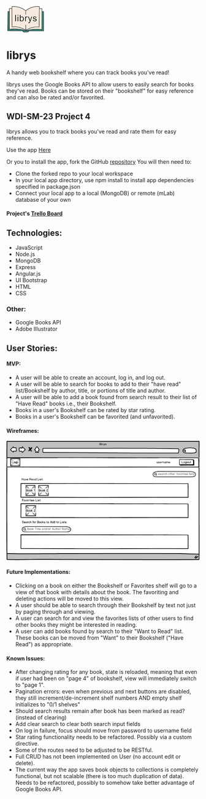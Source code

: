 ![](client/images/xsm_open_book.png)

# librys
A handy web bookshelf where you can track books you've read!

librys uses the Google Books API to allow users to easily search for books they've read. Books can be stored on their "bookshelf" for easy reference and can also be rated and/or favorited.


## WDI-SM-23 Project 4

librys allows you to track books you've read and rate them for easy reference.

Use the app [Here](https://pacific-hollows-56597.herokuapp.com/)

Or you to install the app, fork the GitHub [repository](https://github.com/susanrotondo/librys") You will then need to:

* Clone the forked repo to your local workspace
* In your local app directory, use npm install to install app dependencies specified in package.json
* Connect your local app to a local (MongoDB) or remote (mLab) database of your own

#### Project's [Trello Board](https://trello.com/b/dWFTB4wy)

## Technologies:
* JavaScript
* Node.js
* MongoDB
* Express
* Angular.js
* UI Bootstrap
* HTML
* CSS

### Other:
* Google Books API
* Adobe Illustrator

## User Stories:
#### MVP:
* A user will be able to create an account, log in, and log out.
* A user will be able to search for books to add to their "have read" list/Bookshelf by author, title, or portions of title and author.
* A user will be able to add a book found from search result to their list of "Have Read" books i.e., their Bookshelf.
* Books in a user's Bookshelf can be rated by star rating.
* Books in a user's Bookshelf can be favorited (and unfavorited).

#### Wireframes:
<img src="client/images/search_wireframe.png"/>

#### Future Implementations:
* Clicking on a book on either the Bookshelf or Favorites shelf will go to a view of that book with details about the book. The favoriting and deleting actions will be moved to this view.
* A user should be able to search through their Bookshelf by text not just by paging through and viewing.
* A user can search for and view the favorites lists of other users to find other books they might be interested in reading.
* A user can add books found by search to their "Want to Read" list. These books can be moved from "Want" to their Bookshelf ("Have Read") as appropriate.


#### Known Issues:
* After changing rating for any book, state is reloaded, meaning that even if user had been on "page 4" of bookshelf, view will immediately switch to "page 1".
* Pagination errors: even when previous and next buttons are disabled, they still increment/de-increment shelf numbers AND empty shelf initializes to "0/1 shelves"
* Should search results remain after book has been marked as read? (instead of clearing)
* Add clear search to clear both search input fields
* On log in failure, focus should move from password to username field
* Star rating functionality needs to be refactored. Possibly via a custom directive.
* Some of the routes need to be adjusted to be RESTful.
* Full CRUD has not been implemented on User (no account edit or delete).
* The current way the app saves book objects to collections is completely functional, but not scalable (there is too much duplication of data). Needs to be refactored, possibly to somehow take better advantage of Google Books API.
